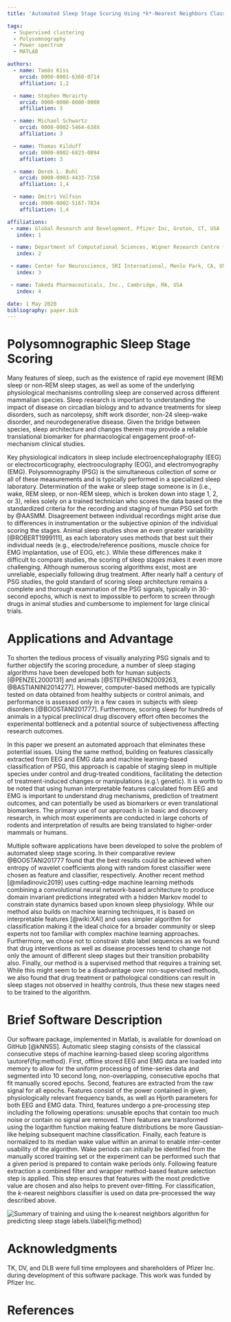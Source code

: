 ```yaml
---
title: 'Automated Sleep Stage Scoring Using *k*-Nearest Neighbors Classifier'

tags:
  - Supervised clustering
  - Polysomnography
  - Power spectrum
  - MATLAB

authors:
  - name: Tamás Kiss
    orcid: 0000-0001-6360-0714
    affiliation: 1,2

  - name: Stephen Morairty
    orcid: 0000-0000-0000-0000
    affiliation: 3

  - name: Michael Schwartz
    orcid: 0000-0002-5464-638X
    affiliation: 3

  - name: Thomas Kilduff
    orcid: 0000-0002-6823-0094
    affiliation: 3

  - name: Derek L. Buhl
    orcid: 0000-0003-4433-7150
    affiliation: 1,4

  - name: Dmitri Volfson
    orcid: 0000-0002-5167-7834
    affiliation: 1,4

affiliations:
 - name: Global Research and Development, Pfizer Inc, Groton, CT, USA
   index: 1

 - name: Department of Computational Sciences, Wigner Research Centre for Physics, Budapest, Hungary
   index: 2

 - name: Center for Neuroscience, SRI International, Menlo Park, CA, USA
   index: 3

 - name: Takeda Pharmaceuticals, Inc., Cambridge, MA, USA
   index: 4

date: 1 May 2020
bibliography: paper.bib
---
```


# Polysomnographic Sleep Stage Scoring

Many features of sleep, such as the existence of rapid eye movement
(REM) sleep or non-REM sleep stages, as well as some of the underlying
physiological mechanisms controlling sleep are conserved across
different mammalian species. Sleep research is important to
understanding the impact of disease on circadian biology and to
advance treatments for sleep disorders, such as narcolepsy, shift work
disorder, non-24 sleep-wake disorder, and neurodegenerative disease.
Given the bridge between species, sleep architecture and changes
therein may provide a reliable translational biomarker for
pharmacological engagement proof-of-mechanism clinical studies.

Key physiological indicators in sleep include electroencephalography
(EEG) or electrocorticography, electrooculography (EOG), and
electromyography (EMG). Polysomnography (PSG) is the simultaneous
collection of some or all of these measurements and is typically
performed in a specialized sleep laboratory. Determination of the wake
or sleep stage someone is in (i.e., wake, REM sleep, or non-REM sleep,
which is broken down into stage 1, 2, or 3), relies solely on a
trained technician who scores the data based on the standardized
criteria for the recording and staging of human PSG set forth by
@AASMM. Disagreement between individual recordings might arise due to
differences in instrumentation or the subjective opinion of the
individual scoring the stages. Animal sleep studies show an even
greater variability [@ROBERT1999111], as each laboratory uses methods
that best suit their individual needs (e.g., electrode/reference
positions, muscle choice for EMG implantation, use of EOG,
etc.). While these differences make it difficult to compare studies,
the scoring of sleep stages makes it even more challenging. Although
numerous scoring algorithms exist, most are unreliable, especially
following drug treatment. After nearly half a century of PSG studies,
the gold standard of scoring sleep architecture remains a complete and
thorough examination of the PSG signals, typically in 30-second
epochs, which is next to impossible to perform to screen through drugs
in animal studies and cumbersome to implement for large clinical
trials.

# Applications and Advantage

To shorten the tedious process of visually analyzing PSG signals and
to further objectify the scoring procedure, a number of sleep staging
algorithms have been developed both for human subjects
[@PENZEL2000131] and animals [@STEPHENSON2009263,
@BASTIANINI2014277]. However, computer-based methods are typically
tested on data obtained from healthy subjects or control animals, and
performance is assessed only in a few cases in subjects with sleep
disorders [@BOOSTANI201777]. Furthermore, scoring sleep for hundreds
of animals in a typical preclinical drug discovery effort often
becomes the experimental bottleneck and a potential source of
subjectiveness affecting research outcomes.

In this paper we present an automated approach that eliminates these
potential issues. Using the same method, building on features
classically extracted from EEG and EMG data and machine learning-based
classification of PSG, this approach is capable of staging sleep in
multiple species under control and drug-treated conditions,
facilitating the detection of treatment-induced changes or
manipulations (e.g.\ genetic). It is worth to be noted that using
human interpretable features calculated from EEG and EMG is important
to understand drug mechanisms, prediction of treatment outcomes, and
can potentially be used as biomarkers or even translational
biomarkers. The primary use of our approach is in basic and discovery
research, in which most experiments are conducted in large cohorts of
rodents and interpretation of results are being translated to
higher-order mammals or humans.

Multiple software applications have been developed to solve the
problem of automated sleep stage scoring. In their comparative review
@BOOSTANI201777 found that the best results could be achieved when
entropy of wavelet coefficients along with random forest classifier
were chosen as feature and classifier, respectively. Another recent
method [@miladinovic2019] uses cutting-edge machine learning methods
combining a convolutional neural network-based architecture to produce
domain invariant predictions integrated with a hidden Markov model to
constrain state dynamics based upon known sleep physiology. While our
method also builds on machine learning techniques, it is based on
interpretable features [@wiki:XAI] and uses simpler algorithm for
classification making it the ideal choice for a broader community or
sleep experts not too familiar with complex machine learning
approaches. Furthermore, we chose not to constrain state label
sequences as we found that drug interventions as well as disease
processes tend to change not only the amount of different sleep stages
but their transition probability also. Finally, our method is a
supervised method that requires a training set. While this might seem
to be a disadvantage over non-supervised methods, we also found that
drug treatment or pathological conditions can result in sleep stages
not observed in healthy controls, thus these new stages need to be
trained to the algorithm.

# Brief Software Description

Our software package, implemented in Matlab, is available for download
on GitHub [@kNNSS]. Automatic sleep staging consists of the classical
consecutive steps of machine learning-based sleep scoring algorithms
\autoref{fig:method}. First, offline stored EEG and EMG data are
loaded into memory to allow for the uniform processing of time-series
data and segmented into 10 second long, non-overlapping, consecutive
epochs that fit manually scored epochs. Second, features are extracted
from the raw signal for all epochs. Features consist of the power
contained in given, physiologically relevant frequency bands, as well
as Hjorth parameters for both EEG and EMG data. Third, features
undergo a pre-processing step including the following operations:
unusable epochs that contain too much noise or contain no signal are
removed.  Then features are transformed using the logarithm function
making feature distributions be more Gaussian-like helping subsequent
machine classification.  Finally, each feature is normalized to its
median wake value within an animal to enable inter-center usability of
the algorithm.  Wake periods can initially be identified from the
manually scored training set or the experiment can be performed such
that a given period is prepared to contain wake periods only.
Following feature extraction a combined filter and wrapper
method-based feature selection step is applied.  This step ensures
that features with the most predictive value are chosen and also helps
to prevent over-fitting. For classification, the *k*-nearest neighbors
classifier is used on data pre-processed the way described above.

![Summary of training and using the *k*-nearest neighbors algorithm
 for predicting sleep stage labels.\label{fig:method}](fig1.png)

# Acknowledgments

TK, DV, and DLB were full time employees and shareholders of Pfizer
Inc. during development of this software package. This work was funded
by Pfizer Inc.

# References